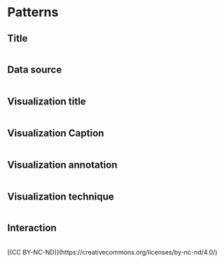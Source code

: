 # Patterns

## Title
<table id="ttl" class="designpatterns">
</table>


## Data source
<table id="dataSource" class="designpatterns">
</table>


## Visualization title
<table id="visTitle" class="designpatterns">
</table>


## Visualization Caption
<table id="visCaption" class="designpatterns">
</table>


## Visualization annotation
<table id="visAnnotation" class="designpatterns">
</table>

## Visualization technique
<table id="visTech" class="designpatterns">
</table>

## Interaction
<table id="interaction" class="designpatterns">
</table>


<footer>
[(CC BY-NC-ND)](https://creativecommons.org/licenses/by-nc-nd/4.0/)
</footer>
